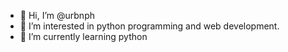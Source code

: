 - 👋 Hi, I’m @urbnph
- 👀 I’m interested in python programming and web development.
- 🌱 I’m currently learning python


<!---
urbnph/urbnph is a ✨ special ✨ repository because its `README.md` (this file) appears on your GitHub profile.
You can click the Preview link to take a look at your changes.
--->
